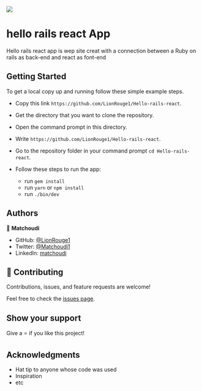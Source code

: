 ![](https://img.shields.io/badge/Microverse-blueviolet)
# hello rails react App

Hello rails react app is wep site creat with a connection between a Ruby on rails as back-end and react as font-end

## Getting Started
To get a local copy up and running follow these simple example steps.

- Copy this link `https://github.com/LionRouge1/Hello-rails-react`.
- Get the directory that you want to clone the repository.
- Open the command prompt in this directory.
- Write `https://github.com/LionRouge1/Hello-rails-react`.
- Go to the repository folder in your command prompt `cd Hello-rails-react`.

- Follow these steps to run the app:
  - run `gem install`
  - run `yarn` or `npm install`
  - run `./bin/dev`

## Authors

👤 **Matchoudi**

- GitHub: [@LionRouge1](https://github.com/LionRouge1)
- Twitter: [@Matchoudi1](https://twitter.com/Matchoudi1)
- LinkedIn: [matchoudi](https://linkedin.com/in/matchoudi)



## 🤝 Contributing

Contributions, issues, and feature requests are welcome!

Feel free to check the [issues page](../../issues/).

## Show your support

Give a ⭐️ if you like this project!

## Acknowledgments

- Hat tip to anyone whose code was used
- Inspiration
- etc